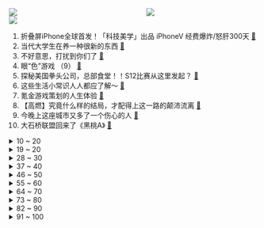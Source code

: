 <div >
	<a style="float:left;width:55%;" href = "https://github.com/anuraghazra/github-readme-stats">
	 <img src = "https://github-readme-stats.vercel.app/api?username=iuuuuuaena&theme=buefy&show_icons=true"/>
	</a>
	<a  style="float:right;width:45%" href = "https://github.com/anuraghazra/github-readme-stats">
	 <img  src="https://github-readme-stats.vercel.app/api/top-langs/?username=anuraghazra&layout=compact"/>
	</a>
	</div>

[![](https://img.shields.io/badge/jxd-@jxdgogogo.xyz-yellowgreen.svg)](https://www.jxdgogogo.xyz)<br>
1. 折叠屏iPhone全球首发！「科技美学」出品 iPhoneV 经费爆炸/怒肝300天 [:link:](//www.bilibili.com/video/BV1MG4y1f7iF) <br>
2. 当代大学生在养一种很新的东西 [:link:](//www.bilibili.com/video/BV17D4y1t7eK) <br>
3. 不好意思，打扰到你们了 [:link:](//www.bilibili.com/video/BV13d4y1w7uL) <br>
4. 眼“色”游戏 （9） [:link:](//www.bilibili.com/video/BV1b14y1p7ju) <br>
5. 探秘美国拳头公司，总部食堂！！S12比赛从这里发起？ [:link:](//www.bilibili.com/video/BV1se4y117Rd) <br>
6. 这些生活小常识人人都应了解～ [:link:](//www.bilibili.com/video/BV15d4y1r7MT) <br>
7. 氪金游戏策划的人生体验 [:link:](//www.bilibili.com/video/BV1dG411c7Ua) <br>
8. 【高燃】究竟什么样的结局，才配得上这一路的颠沛流离 [:link:](//www.bilibili.com/video/BV1ue411F7nu) <br>
9. 今晚上这座城市又多了一个伤心的人 [:link:](//www.bilibili.com/video/BV17K411m7bs) <br>
10. 大石桥联盟回来了《黑桃A》 [:link:](//www.bilibili.com/video/BV1v8411h7ur) <br>
<details>
<summary>10 ~ 20</summary>

11. “你们不要再这样吃面了，这样只会饿死我！”【5】 [:link:](//www.bilibili.com/video/BV1jd4y1r76f) <br>
12. 我也不想上学，但我的老师是初音未来哎 [:link:](//www.bilibili.com/video/BV1pK411m7yN) <br>
13. 美越要学习几种语言？被法语支配的恐惧 [:link:](//www.bilibili.com/video/BV1vv4y1U7Zf) <br>
14. 【S12全球总决赛】总决赛 11月6日 T1 vs DRX [:link:](//www.bilibili.com/video/BV12P411w7V4) <br>
15. “后来才发现，猴哥的悟性可不是一般的高啊！” [:link:](//www.bilibili.com/video/BV1Z14y1V7YB) <br>
16. 古国守卫者——《原神》遗迹系列怪物创作的幕后 [:link:](//www.bilibili.com/video/BV14P4y1U7DY) <br>
17. 【罗翔】“网课爆破”仅是无聊恶搞？细聊网络爆破中的法律问题 [:link:](//www.bilibili.com/video/BV14d4y1r7Fg) <br>
18. 妈妈陪我去相亲后，她终于能理解我了…… [:link:](//www.bilibili.com/video/BV1RR4y1f79M) <br>
19. 这XX也行啊！锐评辉夜大小姐完结骚操作！UP主看完高呼烂活！ [:link:](//www.bilibili.com/video/BV1GD4y1t7Sk) <br>
</details>
<details>
<summary>19 ~ 20</summary>

20. 每天一遍摆烂再见❌4个方法快速进入学习状态 [:link:](//www.bilibili.com/video/BV17G4y187oM) <br>
21. 假如室友关系像情侣.... [:link:](//www.bilibili.com/video/BV1Te4y117yc) <br>
22. 等等..！打劫好像不是用这个的吧！？.. [:link:](//www.bilibili.com/video/BV14e411F7hy) <br>
23. 【原神】草系玩法核心辅助，强度爆炸！0命纳西妲测评+教学攻略丨纳西妲使用体验报告 [:link:](//www.bilibili.com/video/BV1Pe4y1x7Du) <br>
24. 雅俗共赏 [:link:](//www.bilibili.com/video/BV1zg411B7c5) <br>
25. 我收服了MC里所有的生物！！ [:link:](//www.bilibili.com/video/BV1KP4y127Dd) <br>
26. 史上最臭米粉...真香！ [:link:](//www.bilibili.com/video/BV1qG4y1t7bR) <br>
27. 秋天情侣氛围感自拍技巧 [:link:](//www.bilibili.com/video/BV1cP411A7ET) <br>
28. 净化宿舍环境，从我做起 [:link:](//www.bilibili.com/video/BV1XR4y1f77C) <br>
</details>
<details>
<summary>28 ~ 30</summary>

29. 背叛肉体的下场！这个游戏隐藏着令人窒息的「真相」 [:link:](//www.bilibili.com/video/BV1eg411B7rA) <br>
30. 来东北黑龙江吃什么不踩坑！ [:link:](//www.bilibili.com/video/BV1ut4y1K7m1) <br>
31. 全程感受山东北部的普通农村婚礼 [:link:](//www.bilibili.com/video/BV1XG411c7Ux) <br>
32. dva换肤，但是真人版 [:link:](//www.bilibili.com/video/BV1hW4y177RD) <br>
33. 干了一碗恒河水和干了一碗黄河长江水有啥区别？ [:link:](//www.bilibili.com/video/BV1vt4y1K793) <br>
34. 在一起第九年，他向我求婚啦！ [:link:](//www.bilibili.com/video/BV1V84y1v74p) <br>
35. 【纯黑】《战神：诸神黄昏》战神难度无伤攻略解说 第一期 [:link:](//www.bilibili.com/video/BV1Qv4y1U7zC) <br>
36. 蓝 色 女夭 女臣 [:link:](//www.bilibili.com/video/BV1sG4y187EZ) <br>
37. 看几遍都觉得好笑哈哈哈 [:link:](//www.bilibili.com/video/BV1YV4y137Dz) <br>
</details>
<details>
<summary>37 ~ 40</summary>

38. 当老姑婆上司误会了你喜欢她！ [:link:](//www.bilibili.com/video/BV1rV4y137bo) <br>
39. 【STN快报6.5季12】我帮阿根廷发展经济，竟被遣返回国 [:link:](//www.bilibili.com/video/BV1Hg411B7t5) <br>
40. 对着教令院就是一顿老拳👊 [:link:](//www.bilibili.com/video/BV12g411B7uj) <br>
41. 老爸老弟这认真的态度，我是真心佩服。 [:link:](//www.bilibili.com/video/BV1Y14y1V7Zg) <br>
42. 两亿老年人，困在厕所里 [:link:](//www.bilibili.com/video/BV1VD4y1t7Qu) <br>
43. 一边搞开发，一边怼策划！原神这元素反应系统太逆天了！ [:link:](//www.bilibili.com/video/BV1pe411F7od) <br>
44. 叫了几个造型师来改造自己，结果成了氛围感帅哥，这算成功吗？？？ [:link:](//www.bilibili.com/video/BV1xV4y137Av) <br>
45. 流水冲击50亿！小草神凭什么感动世界，创造奇迹？（原神文化考据25） [:link:](//www.bilibili.com/video/BV1J8411h7ui) <br>
46. 它，九成九高中生的，心魔 [:link:](//www.bilibili.com/video/BV1ae411F7vo) <br>
</details>
<details>
<summary>46 ~ 50</summary>

47. 一个人的人品和他的才华是没有任何关系的 [:link:](//www.bilibili.com/video/BV1h8411h7m7) <br>
48. 把相机绑在老鹰身上，沉浸式飞翔…太震撼了！ [:link:](//www.bilibili.com/video/BV1DG411c7c2) <br>
49. 鸡你太美生命力为何如此长久？硬核分析鸡你太美的爆火之路【ikun理论强化课】 [:link:](//www.bilibili.com/video/BV1d8411h76u) <br>
50. 战辉榴莲姐 [:link:](//www.bilibili.com/video/BV1bd4y1w7BN) <br>
51. 深秋骑行川西，在塔公草原露营看日照金山，四海为家的生活你会向往吗 [:link:](//www.bilibili.com/video/BV1uD4y1t76o) <br>
52. 张镇辉台球正经教学【6个不太建议使用的技巧】16.0版本 [:link:](//www.bilibili.com/video/BV1Eg411B7Hj) <br>
53. 【散兵】不会炒？烹饪秘诀诚心奉上！教你做出好吃的散兵！！！【原神】 [:link:](//www.bilibili.com/video/BV1wD4y1t7TN) <br>
54. 还记得这位黑销冠吗？来看看她给这三位新娘的婚纱服务，你们喜欢哪位新娘的梦中情纱？ [:link:](//www.bilibili.com/video/BV1cP4y127C7) <br>
55. 街头吃完这个烤玉米，又要出个远门了。 [:link:](//www.bilibili.com/video/BV1584y1q7Q1) <br>
</details>
<details>
<summary>55 ~ 60</summary>

56. 你生而有翼，为何甘愿匍匐前行， 形如蝼蚁 [:link:](//www.bilibili.com/video/BV1384y1v7td) <br>
57. 这份《提瓦特砍树指南》请收好！ [:link:](//www.bilibili.com/video/BV1Te4y1x7pM) <br>
58. 这一针，扎出了我童年的回忆 [:link:](//www.bilibili.com/video/BV1nD4y1t7Up) <br>
59. 那天我才明白，原来手工，远远落后于时代 [:link:](//www.bilibili.com/video/BV15G4y1t7Bh) <br>
60. 这酸奶盖子上的英文很妙，中文翻译更妙！ [:link:](//www.bilibili.com/video/BV1Lt4y1K7JU) <br>
61. 【原神】纳西妲读心五星角色：哟？整挺花 [:link:](//www.bilibili.com/video/BV1N84y1v7QF) <br>
62. [静改动] RC遥控潜艇制作历程 [:link:](//www.bilibili.com/video/BV1M84y1v71R) <br>
63. 《佛系猫猫队》 [:link:](//www.bilibili.com/video/BV1cG411w7Cg) <br>
64. 磨损两年半的门没人修修吗？ [:link:](//www.bilibili.com/video/BV1WD4y1t7mV) <br>
</details>
<details>
<summary>64 ~ 70</summary>

65. 当的是班长吗？不！是人情世故 [:link:](//www.bilibili.com/video/BV1ve411F797) <br>
66. 残疾兄弟用棕榈叶手编动物世界 [:link:](//www.bilibili.com/video/BV1W8411h7hL) <br>
67. “风已经有冬天的味道了，那就好好和秋天告个别吧” [:link:](//www.bilibili.com/video/BV1e14y1V7NX) <br>
68. 【原神】看好了，这才是渡海的正确方式！ [:link:](//www.bilibili.com/video/BV1Ge4y1x77Z) <br>
69. cod19的画质有多惊艳？一块塑料都能熠熠生辉... [:link:](//www.bilibili.com/video/BV1nt4y1K7zB) <br>
70. 【SAO】今日正式公测开始 - SAO Utils 2 使用简介 [:link:](//www.bilibili.com/video/BV1iv4y1U7xA) <br>
71. 爬墙植物爬满一墙，为什么要花钱把它们清理掉呢？ [:link:](//www.bilibili.com/video/BV1Ye411F7KS) <br>
72. 泰国路边摊-冰冰姐椰子 [:link:](//www.bilibili.com/video/BV1xe411F74M) <br>
73. 冷空气来了，帅师傅又做起了他的羊肉！ [:link:](//www.bilibili.com/video/BV1LP4y127Mr) <br>
</details>
<details>
<summary>73 ~ 80</summary>

74. 茫茫宇宙为何遇不到外星文明，人类只是囚笼角落滋生的苔藓和蟑螂？！！《隐形时代》上 [:link:](//www.bilibili.com/video/BV1iD4y147A1) <br>
75. 还真成了！原神哥BeryL要求艾希冠军皮肤做成爱莉希雅，皮肤设计师：行 [:link:](//www.bilibili.com/video/BV1nW4y147mC) <br>
76. 【原神·尘歌壶】免费复制|幻想妖精的宫殿-一千零一夜 [:link:](//www.bilibili.com/video/BV1n84y1q774) <br>
77. 电梯卡：现在想起我来了？ [:link:](//www.bilibili.com/video/BV1sg41167a3) <br>
78. 小草神，最快的渡海真君！【原神】 [:link:](//www.bilibili.com/video/BV1Te4y117tm) <br>
79. 猫德学院丢的面子，又给找回来了 [:link:](//www.bilibili.com/video/BV1uD4y1t72a) <br>
80. 官宣! 王源工作室在B站正式营业啦 [:link:](//www.bilibili.com/video/BV1JP4y1U78T) <br>
81. 【原神】宵宫JK皮肤！你的烟花少女——「夏日花火·新」 [:link:](//www.bilibili.com/video/BV1We4y1179f) <br>
82. 【原神】和 纳 西 妲 的 一 天！ [:link:](//www.bilibili.com/video/BV1QG411c71M) <br>
</details>
<details>
<summary>82 ~ 90</summary>

83. “白素贞，一个千年蛇妖，见她第一面我就知道。” [:link:](//www.bilibili.com/video/BV19W4y1x71S) <br>
84. MAYDAY  Coldrain【加賀美ハヤト × Ike Eveland Cover】 [:link:](//www.bilibili.com/video/BV1B8411h7ec) <br>
85. 鹅了个鹅 [:link:](//www.bilibili.com/video/BV1SW4y1x76F) <br>
86. 【404】广东城市探险(10)：潜入汕头废弃军舰，037型猎潜艇与062型护卫艇 [:link:](//www.bilibili.com/video/BV1He411F7zT) <br>
87. 自制戒网瘾电脑 [:link:](//www.bilibili.com/video/BV1v24y1f7SK) <br>
88. 孙小姐过生日 [:link:](//www.bilibili.com/video/BV1WV4y137M2) <br>
89. 【原神】看好了，小草神的全新玩法！ [:link:](//www.bilibili.com/video/BV1tt4y1K7d8) <br>
90. 80后已婚无娃丨这是你想要的婚后生活吗 [:link:](//www.bilibili.com/video/BV1td4y1r7ns) <br>
91. 美妙的光线啊！ [:link:](//www.bilibili.com/video/BV1NK411m7dr) <br>
</details>
<details>
<summary>91 ~ 100</summary>

92. 13岁女画家，如何颠覆生物学对变态的认知？【透明的她 01】 [:link:](//www.bilibili.com/video/BV1pG4y187fD) <br>
93. 放射线辐射，会让摄像头变模糊吗？ [:link:](//www.bilibili.com/video/BV1984y1e7Zj) <br>
94. 【水果猎人】香蕉的“科技与狠活”？辟谣！ [:link:](//www.bilibili.com/video/BV13d4y1w7mM) <br>
95. 嗨，有句话想说给你听 [:link:](//www.bilibili.com/video/BV1Wt4y1K7db) <br>
96. 《 大 聪 明 》 [:link:](//www.bilibili.com/video/BV1Y24y1f7W8) <br>
97. 2022秋冬农具国际展宜宾分展 [:link:](//www.bilibili.com/video/BV1kD4y1471B) <br>
98. 耽误你们七秒  就七秒 [:link:](//www.bilibili.com/video/BV1e8411Y7nP) <br>
99. 男大学生唱第一句我就跪下了 [:link:](//www.bilibili.com/video/BV1UG4y1b7dM) <br>
100. 盘点那些满级动画！啪啪打脸，自信的GGBond！满级动画！ [:link:](//www.bilibili.com/video/BV15e4y117xq) <br>
</details>
